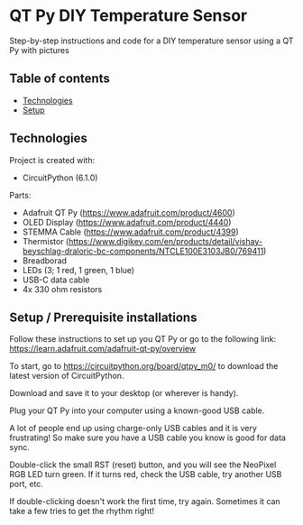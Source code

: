 # QT Py DIY Temperature Sensor
Step-by-step instructions and code for a DIY temperature sensor using a QT Py with pictures
## Table of contents
* [Technologies](#technologies)
* [Setup](#setup)

## Technologies
Project is created with:
* CircuitPython (6.1.0)

Parts:
* Adafruit QT Py (https://www.adafruit.com/product/4600)
* OLED Display (https://www.adafruit.com/product/4440) 
* STEMMA Cable (https://www.adafruit.com/product/4399)
* Thermistor (https://www.digikey.com/en/products/detail/vishay-beyschlag-draloric-bc-components/NTCLE100E3103JB0/769411)
* Breadborad
* LEDs (3; 1 red, 1 green, 1 blue)
* USB-C data cable
* 4x 330 ohm resistors
	
## Setup / Prerequisite installations
Follow these instructions to set up you QT Py or go to the following link: https://learn.adafruit.com/adafruit-qt-py/overview

To start, go to https://circuitpython.org/board/qtpy_m0/ to download the latest version of CircuitPython.

Download and save it to your desktop (or wherever is handy).

Plug your QT Py into your computer using a known-good USB cable.

A lot of people end up using charge-only USB cables and it is very frustrating! So make sure you have a USB cable you know is good for data sync.

Double-click the small RST (reset) button, and you will see the NeoPixel RGB LED turn green. If it turns red, check the USB cable, try another USB port, etc.

If double-clicking doesn't work the first time, try again. Sometimes it can take a few tries to get the rhythm right!
